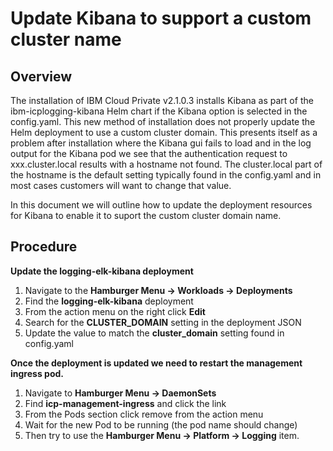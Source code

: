 Update Kibana to support a custom cluster name
=============================================

## Overview
The installation of IBM Cloud Private v2.1.0.3 installs Kibana as part of the ibm-icplogging-kibana Helm chart if the Kibana option is selected in the config.yaml. This new method of installation does not properly update the Helm deployment to use a custom cluster domain. This presents itself as a problem after installation where the Kibana gui fails to load and in the log output for the Kibana pod we see that the authentication request to xxx.cluster.local results with a hostname not found. The cluster.local part of the hostname is the default setting typically found in the config.yaml and in most cases customers will want to change that value.

In this document we will outline how to update the deployment resources for Kibana to enable it to suport the custom cluster domain name.

Procedure
------------

**Update the logging-elk-kibana deployment**
1. Navigate to the **Hamburger Menu -> Workloads -> Deployments**
2. Find the **logging-elk-kibana** deployment 
3. From the action menu on the right click **Edit**
4. Search for the **CLUSTER_DOMAIN** setting in the deployment JSON
5. Update the value to match the **cluster_domain** setting found in config.yaml

**Once the deployment is updated we need to restart the management ingress pod.**
1. Navigate to **Hamburger Menu -> DaemonSets**
2. Find **icp-management-ingress** and click the link
3. From the Pods section click remove from the action menu
4. Wait for the new Pod to be running (the pod name should change)
5. Then try to use the **Hamburger Menu -> Platform -> Logging** item.
